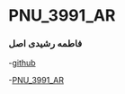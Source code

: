 # PNU_3991_AR

### فاطمه رشیدی اصل


-[github](https://github.com/fatemehrashidi)

-[PNU_3991_AR](https://github.com/fatemehrashidi/PNU_3991_-AR)
